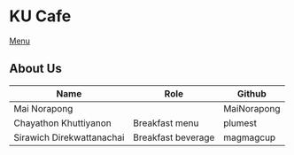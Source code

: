 # KU Cafe

[Menu](menu.md)

## About Us

| Name | Role | Github |
|------|------|--------|
| Mai Norapong | | MaiNorapong |
| Chayathon Khuttiyanon | Breakfast menu | plumest |
| Sirawich Direkwattanachai | Breakfast beverage| magmagcup|